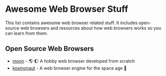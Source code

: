# Awesome Web Browser Stuff

This list contains awesome web browser related stuff. It includes open-source web browsers and resources about how web browsers works so you can learn from them.

## Open Source Web Browsers

- [moon](https://github.com/ZeroX-DG/moon) - :earth_americas: :moon: A hobby web browser developed from scratch
- [kosmonaut](https://github.com/twilco/kosmonaut) - A web browser engine for the space age :rocket:
